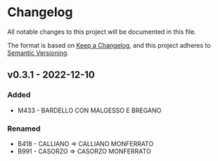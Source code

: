 # Changelog

All notable changes to this project will be documented in this file.

The format is based on [Keep a Changelog](https://keepachangelog.com/en/1.0.0/),
and this project adheres to [Semantic Versioning](https://semver.org/spec/v2.0.0.html).

## v0.3.1 - 2022-12-10

### Added

- M433 - BARDELLO CON MALGESSO E BREGANO

### Renamed

- B418 - CALLIANO => CALLIANO MONFERRATO
- B991 - CASORZO => CASORZO MONFERRATO
